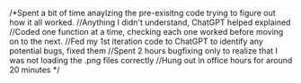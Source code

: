 /*Spent a bit of time anaylzing the pre-exisitng code trying to figure out how it all worked.
//Anything I didn't understand, ChatGPT helped explained
//Coded one function at a time, checking each one worked before moving on to the next.
//Fed my 1st iteration code to ChatGPT to identify any potential bugs, fixed them
//Spent 2 hours bugfixing only to realize that I was not loading the .png files correctly
//Hung out in office hours for around 20 minutes
*/